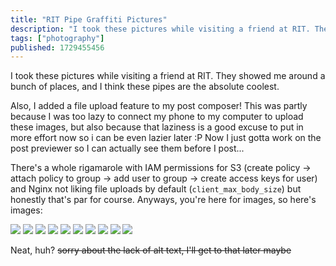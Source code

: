 ```yaml
---
title: "RIT Pipe Graffiti Pictures"
description: "I took these pictures while visiting a friend at RIT. They showed me around a bunch of places, and I think these pipes are the absolute c..."
tags: ["photography"]
published: 1729455456
---
```


I took these pictures while visiting a friend at RIT. They showed me around a bunch of places, and I think these pipes are the absolute coolest.

Also, I added a file upload feature to my post composer! This was partly because I was too lazy to connect my phone to my computer to upload these images, but also because that laziness is a good excuse to put in more effort now so i can be even lazier later :P Now I just gotta work on the post previewer so I can actually see them before I post...

There's a whole rigamarole with IAM permissions for S3 (create policy -> attach policy to group -> add user to group -> create access keys for user) and Nginx not liking file uploads by default (`client_max_body_size`) but honestly that's par for course. Anyways, you're here for images, so here's images:

<img src="https://static.wolfgirl.dev/polywolf/blog/0192ab89-cf33-7447-a8d5-1dd1fbeaf31c/IMG_7624.jpeg" loading="lazy" />

<img src="https://static.wolfgirl.dev/polywolf/blog/0192ab89-cf33-7447-a8d5-1dd1fbeaf31c/IMG_7627.jpeg" loading="lazy" />

<img src="https://static.wolfgirl.dev/polywolf/blog/0192ab89-cf33-7447-a8d5-1dd1fbeaf31c/IMG_7629.jpeg" loading="lazy" />

<img src="https://static.wolfgirl.dev/polywolf/blog/0192ab89-cf33-7447-a8d5-1dd1fbeaf31c/IMG_7630.jpeg" loading="lazy" />

<img src="https://static.wolfgirl.dev/polywolf/blog/0192ab89-cf33-7447-a8d5-1dd1fbeaf31c/IMG_7631.jpeg" loading="lazy" />

<img src="https://static.wolfgirl.dev/polywolf/blog/0192ab89-cf33-7447-a8d5-1dd1fbeaf31c/IMG_7633.jpeg" loading="lazy" />

<img src="https://static.wolfgirl.dev/polywolf/blog/0192ab89-cf33-7447-a8d5-1dd1fbeaf31c/IMG_7634.jpeg" loading="lazy" />

<img src="https://static.wolfgirl.dev/polywolf/blog/0192ab89-cf33-7447-a8d5-1dd1fbeaf31c/IMG_7635.jpeg" loading="lazy" />

<img src="https://static.wolfgirl.dev/polywolf/blog/0192ab89-cf33-7447-a8d5-1dd1fbeaf31c/IMG_7636.jpeg" loading="lazy" />

<img src="https://static.wolfgirl.dev/polywolf/blog/0192ab89-cf33-7447-a8d5-1dd1fbeaf31c/IMG_7637.jpeg" loading="lazy" />

Neat, huh? ~~sorry about the lack of alt text, I'll get to that later maybe~~